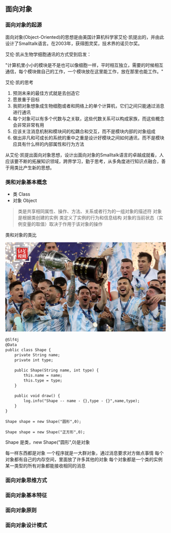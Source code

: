 ## 面向对象

### 面向对象的起源

面向对象(Object-Oriented)的思想是由美国计算机科学家艾伦·凯提出的，并由此设计了Smalltalk语言。在2003年，获得图灵奖，技术界的诺贝尔奖。

艾伦·凯从生物学细胞通讯的方式受到启发：

"计算机里小小的模块是不是也可以像细胞一样，平时相互独立，需要的时候相互通信，每个模块做自己的工作，一个模块放在这里能工作，放在那里也能工作。"

艾伦·凯的思考

1. 预测未来的最佳方式就是去创造它
2. 愿景重于目标
3. 我把对象想象成生物细胞或者和网络上的单个计算机，它们之间只能通过消息进行通讯
4. 每个对象可以有多个代数与之关联，这些代数关系可以构成家族，而这些概念会非常非常有用
5. 应该关注消息机制和模块间的松耦合和交互，而不是模块内部的对象组成
6. 做出非凡和可成长的系统的重中之重是设计好模块之间如何通讯，而不是模块应具有什么样的内部属性和行为方法

从艾伦·凯提出面向对象思想，设计出面向对象的Smalltalk语言的卓越成就看，人应该要不断的拓展知识领域，跨界学习，勤于思考，从多角度进行知识点融合，善于用类比产生新的思想。

### 类和对象基本概念

* 类 Class
* 对象 Object

> 类是共享相同属性、操作、方法、关系或者行为的一组对象的描述符
> 对象是根据类创建的实例
> 类定义了实例的行为和信息结构
> 对象的当前状态（实例变量的取值）取决于作用于该对象的操作

类和对象的类比

![Alt pic](/resources/images/2f6e-1d06b9fefc46fc1727ec65801ee4045c.jpg "Optional title")

```
@Slf4j
@Data
public class Shape {
    private String name;
    private int type;

    public Shape(String name, int type) {
        this.name = name;
        this.type = type;
    }

    public void draw() {
        log.info("Shape -- name - {},type - {}",name,type);
    }
}

Shape shape = new Shape("圆形",0);

Shape shape = new Shape("正方形",0);

```

Shape 是类，new Shape("圆形",0)是对象

每一样东西都是对象
一个程序就是一大群对象，通过消息要求对方做点事情
每个对象都有自己的内存空间，里面放了许多其他的对象
每个对象都是一个类的实例
某一类型的所有对象都能接收相同的消息

### 面向对象思维方式

### 面向对象基本特征

### 面向对象原则

### 面向对象设计模式